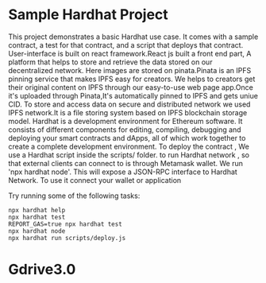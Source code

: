 # Sample Hardhat Project

This project demonstrates a basic Hardhat use case. It comes with a sample contract, a test for that contract, and a script that deploys that contract.
User-interface is built on react framework.React js built a front end part, A platform that helps to store and retrieve the data stored on our decentralized network.
Here images are stored on pinata.Pinata is an IPFS pinning service that makes IPFS easy for creators. We helps to creators get their original content on IPFS through our easy-to-use web page app.Once it's uploaded through Pinata,It's automatically pinned to IPFS and gets uniue CID.
To store and access data on secure and distributed network we used IPFS network.It is a file storing system based on IPFS blockchain storage model.
Hardhat is a development environment for Ethereum software. It consists of different components for editing, compiling, debugging and deploying your smart contracts and dApps, all of which work together to create a complete development environment.
To deploy the contract , We use a Hardhat script inside the scripts/ folder.
to run Hardhat network , so that external clients can connect to is through Metamask wallet. We run 'npx hardhat node'.
This will expose a JSON-RPC interface to Hardhat Network. To use it connect your wallet or application 

Try running some of the following tasks:

```shell
npx hardhat help
npx hardhat test
REPORT_GAS=true npx hardhat test
npx hardhat node
npx hardhat run scripts/deploy.js
```
# Gdrive3.0
